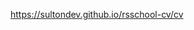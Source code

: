 <a href="https://sultondev.github.io/rsschool-cv/cv">https://sultondev.github.io/rsschool-cv/cv</a>

